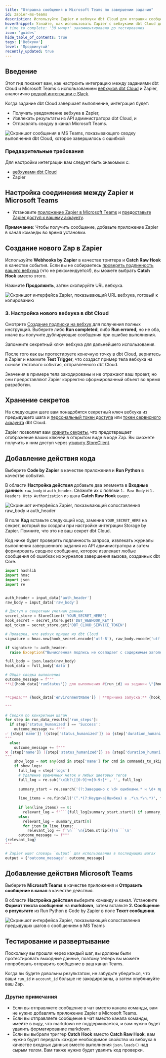 ```yaml
---
title: "Отправка сообщения в Microsoft Teams по завершении задания"
id: zapier-ms-teams
description: Используйте Zapier и вебхуки dbt Cloud для отправки сообщений в Microsoft Teams по завершении выполнения задания.
hoverSnippet: Узнайте, как использовать Zapier с вебхуками dbt Cloud для отправки сообщений в Microsoft Teams по завершении выполнения задания.
# time_to_complete: '30 минут' закомментировано до тестирования
icon: 'guides'
hide_table_of_contents: true
tags: ['Вебхуки']
level: 'Продвинутый'
recently_updated: true
---
```


<div style={{maxWidth: '900px'}}>

## Введение 

Этот гид покажет вам, как настроить интеграцию между заданиями dbt Cloud и Microsoft Teams с использованием [вебхуков dbt Cloud](/docs/deploy/webhooks) и Zapier, аналогично [родной интеграции с Slack](/docs/deploy/job-notifications#slack-notifications). 

Когда задание dbt Cloud завершает выполнение, интеграция будет:

 - Получать уведомление вебхука в Zapier,
 - Извлекать результаты из API администратора dbt Cloud, и
 - Отправлять сводку в канал Microsoft Teams.

![Скриншот сообщения в MS Teams, показывающего сводку выполнения dbt Cloud, которое завершилось с ошибкой](/img/guides/orchestration/webhooks/zapier-ms-teams/ms-teams-ui.png)

### Предварительные требования

Для настройки интеграции вам следует быть знакомым с:
- [вебхуками dbt Cloud](/docs/deploy/webhooks)
- Zapier

## Настройка соединения между Zapier и Microsoft Teams 

* Установите [приложение Zapier в Microsoft Teams](https://appsource.microsoft.com/en-us/product/office/WA200002044) и [предоставьте Zapier доступ к вашему аккаунту](https://zapier.com/blog/how-to-automate-microsoft-teams/). 

**Примечание**: Чтобы получить сообщение, добавьте приложение Zapier в канал команды во время установки.

## Создание нового Zap в Zapier
Используйте **Webhooks by Zapier** в качестве триггера и **Catch Raw Hook** в качестве события. Если вы не собираетесь [проверять подлинность вашего вебхука](/docs/deploy/webhooks#validate-a-webhook) (что не рекомендуется!), вы можете выбрать **Catch Hook** вместо этого. 

Нажмите **Продолжить**, затем скопируйте URL вебхука. 

![Скриншот интерфейса Zapier, показывающий URL вебхука, готовый к копированию](/img/guides/orchestration/webhooks/zapier-common/catch-raw-hook.png)

### 3. Настройка нового вебхука в dbt Cloud

Смотрите [Создание подписки на вебхук](/docs/deploy/webhooks#create-a-webhook-subscription) для получения полных инструкций. Выберите либо **Run completed**, либо **Run errored**, но не оба, иначе вы получите дублирующие сообщения при ошибке выполнения.

Запомните секретный ключ вебхука для дальнейшего использования.

После того как вы протестируете конечную точку в dbt Cloud, вернитесь в Zapier и нажмите **Test Trigger**, что создаст пример тела вебхука на основе тестового события, отправленного dbt Cloud.

Значения в примере тела закодированы и не отражают ваш проект, но они предоставляют Zapier корректно сформированный объект во время разработки. 

## Хранение секретов 

На следующем шаге вам понадобятся секретный ключ вебхука из предыдущего шага и [персональный токен доступа](https://docs.getdbt.com/docs/dbt-cloud-apis/user-tokens) или [токен сервисного аккаунта](https://docs.getdbt.com/docs/dbt-cloud-apis/service-tokens) dbt Cloud. 

Zapier позволяет вам [хранить секреты](https://help.zapier.com/hc/en-us/articles/8496293271053-Save-and-retrieve-data-from-Zaps), что предотвращает отображение ваших ключей в открытом виде в коде Zap. Вы сможете получить к ним доступ через [утилиту StoreClient](https://help.zapier.com/hc/en-us/articles/8496293969549-Store-data-from-code-steps-with-StoreClient).

<Snippet path="webhook_guide_zapier_secret_store" />

## Добавление действия кода
Выберите **Code by Zapier** в качестве приложения и **Run Python** в качестве события. 

В области **Настройка действия** добавьте два элемента в **Входные данные**: `raw_body` и `auth_header`. Свяжите их с полями `1. Raw Body` и `1. Headers Http Authorization` из шага **Catch Raw Hook** выше.

![Скриншот интерфейса Zapier, показывающий сопоставления raw_body и auth_header](/img/guides/orchestration/webhooks/zapier-common/run-python.png)

В поле **Код** вставьте следующий код, заменив `YOUR_SECRET_HERE` на секрет, который вы создали при настройке интеграции Storage by Zapier. Помните, что это не ваш секрет dbt Cloud.

Код ниже будет проверять подлинность запроса, извлекать журналы выполнения завершенного задания из API администратора и затем формировать сводное сообщение, которое извлекает любые сообщения об ошибках из журналов завершения вызова, созданных dbt Core.

```python
import hashlib
import hmac
import json
import re


auth_header = input_data['auth_header']
raw_body = input_data['raw_body']

# Доступ к секретным учетным данным
secret_store = StoreClient('YOUR_SECRET_HERE')
hook_secret = secret_store.get('DBT_WEBHOOK_KEY')
api_token = secret_store.get('DBT_CLOUD_SERVICE_TOKEN')

# Проверка, что вебхук пришел из dbt Cloud
signature = hmac.new(hook_secret.encode('utf-8'), raw_body.encode('utf-8'), hashlib.sha256).hexdigest()

if signature != auth_header:
  raise Exception("Вычисленная подпись не совпадает с содержимым заголовка Authorization. Этот вебхук, возможно, не был отправлен из dbt Cloud.")

full_body = json.loads(raw_body)
hook_data = full_body['data'] 

# Общая сводка выполнения
outcome_message = f"""
**\[{hook_data['runStatus']} для выполнения #{run_id} на задании \"{hook_data['jobName']}\"]({run_data_results['href']})**


**Среда:** {hook_data['environmentName']} | **Причина запуска:** {hook_data['runReason']} | **Длительность:** {run_data_results['duration_humanized']}

"""

# Сводки по конкретным шагам
for step in run_data_results['run_steps']:
  if step['status_humanized'] == 'Success':
    outcome_message += f"""
✅ {step['name']} ({step['status_humanized']} за {step['duration_humanized']})
"""
  else:
    outcome_message += f"""
❌ {step['name']} ({step['status_humanized']} за {step['duration_humanized']})
"""
    show_logs = not any(cmd in step['name'] for cmd in commands_to_skip_logs)
    if show_logs:
      full_log = step['logs']
      # Удаление временных меток и любых цветовых тегов
      full_log = re.sub('\x1b?\[[0-9]+m[0-9:]*', '', full_log)
    
      summary_start = re.search('(?:Завершено с \d+ ошибками.* и \d+ предупреждениями:|Ошибка базы данных|Ошибка компиляции|Ошибка выполнения)', full_log)
    
      line_items = re.findall('(^.*(?:Неудача|Ошибка) в .*\n.*\n.*)', full_log, re.MULTILINE)
    
      if len(line_items) == 0:
        relevant_log = f'```{full_log[summary_start.start() if summary_start else 0:]}```'
      else:
        relevant_log = summary_start[0]
        for item in line_items:
          relevant_log += f'\n```\n{item.strip()}\n```\n'
      outcome_message += f"""
{relevant_log}
"""

# Zapier ищет словарь `output` для использования в последующих шагах
output = {'outcome_message': outcome_message}
```

## Добавление действия Microsoft Teams

Выберите **Microsoft Teams** в качестве приложения и **Отправить сообщение в канал** в качестве действия.

В области **Настройка действия** выберите команду и канал. Установите **Формат текста сообщения** на **markdown**, затем вставьте **2. Сообщение о результате** из Run Python в Code by Zapier в поле **Текст сообщения**. 

![Скриншот интерфейса Zapier, показывающий сопоставления предыдущих шагов с сообщением в MS Teams](/img/guides/orchestration/webhooks/zapier-ms-teams/ms-teams-zap-config.png)

## Тестирование и развертывание

Поскольку вы прошли через каждый шаг, вы должны были протестировать выходные данные, поэтому теперь вы можете попробовать отправить сообщение в ваш канал Teams. 

Когда вы будете довольны результатом, не забудьте убедиться, что ваши `run_id` и `account_id` больше не закодированы, а затем опубликуйте ваш Zap.

### Другие примечания
- Если вы отправляете сообщение в чат вместо канала команды, вам не нужно добавлять приложение Zapier в Microsoft Teams.
- Если вы отправляете сообщение в чат вместо канала команды, имейте в виду, что markdown не поддерживается, и вам нужно будет удалить форматирование markdown. 
- Если вы выбрали триггер **Catch Hook** вместо **Catch Raw Hook**, вам нужно будет передать каждое необходимое свойство из вебхука в качестве входных данных вместо выполнения `json.loads()` над сырым телом. Вам также нужно будет удалить код проверки. 

</div>